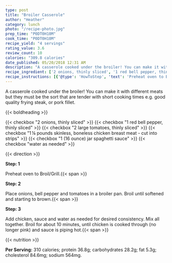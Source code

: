 ```yaml
---
type: post
title: "Broiler Casserole"
author: "Heather"
category: lunch
photo: "/recipe-photo.jpg"
prep_time: "P0DT0H10M"
cook_time: "P0DT0H10M"
recipe_yield: "4 servings"
rating_value: 3.6
review_count: 10
calories: "309.8 calories"
date_published: 05/20/2018 12:31 AM
description: "A casserole cooked under the broiler! You can make it with different meats but they must be the sort that are tender with short cooking times e.g. good quality frying steak, or pork fillet."
recipe_ingredient: ['2 onions, thinly sliced', '1 red bell pepper, thinly sliced', '2 large tomatoes, thinly sliced', '1\u2009¼ pounds skinless, boneless chicken breast meat - cut into strips', '1 (16 ounce) jar spaghetti sauce', 'water as needed']
recipe_instructions: [{'@type': 'HowToStep', 'text': 'Preheat oven to Broil/Grill.\n'}, {'@type': 'HowToStep', 'text': 'Place onions, bell pepper and tomatoes in a broiler pan. Broil until softened and starting to brown.\n'}, {'@type': 'HowToStep', 'text': 'Add chicken, sauce and water as needed for desired consistency. Mix all together. Broil for about 10 minutes, until chicken is cooked through (no longer pink) and sauce is piping hot.\n'}]
---
```


A casserole cooked under the broiler! You can make it with different meats but they must be the sort that are tender with short cooking times e.g. good quality frying steak, or pork fillet. 

{{< boldheading >}}

{{< checkbox "2  onions, thinly sliced" >}}
{{< checkbox "1  red bell pepper, thinly sliced" >}}
{{< checkbox "2 large tomatoes, thinly sliced" >}}
{{< checkbox "1 ¼ pounds skinless, boneless chicken breast meat - cut into strips" >}}
{{< checkbox "1 (16 ounce) jar spaghetti sauce" >}}
{{< checkbox "water as needed" >}}


{{< direction >}}

**Step: 1**

Preheat oven to Broil/Grill.{{< span >}}

**Step: 2**

Place onions, bell pepper and tomatoes in a broiler pan. Broil until softened and starting to brown.{{< span >}}

**Step: 3**

Add chicken, sauce and water as needed for desired consistency. Mix all together. Broil for about 10 minutes, until chicken is cooked through (no longer pink) and sauce is piping hot.{{< span >}}

{{< nutrition >}}

**Per Serving:** 310 calories; protein 36.8g; carbohydrates 28.2g; fat 5.3g; cholesterol 84.6mg; sodium 564mg.